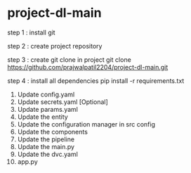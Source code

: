 # project-dl-main

step 1 : install git

step 2 : create project repository

step 3 : create git clone in project
git clone https://github.com/prajwalpatil2204/project-dl-main.git 

step 4 : install all dependencies 
pip install -r requirements.txt


1. Update config.yaml
2. Update secrets.yaml [Optional]
3. Update params.yaml
4. Update the entity
5. Update the configuration manager in src config
6. Update the components
7. Update the pipeline 
8. Update the main.py
9. Update the dvc.yaml
10. app.py